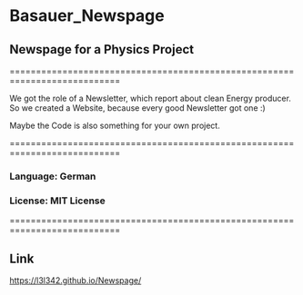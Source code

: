 # Basauer_Newspage
## Newspage for a Physics Project

===========================================================================

We got the role of a Newsletter, which report about clean Energy producer.
So we created a Website, because every good Newsletter got one :)

Maybe the Code is also something for your own project. 

===========================================================================

### Language: German

### License: MIT License

===========================================================================

## Link
https://l3l342.github.io/Newspage/ 

